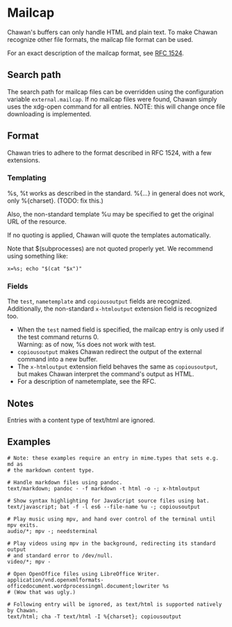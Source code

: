 # Mailcap

Chawan's buffers can only handle HTML and plain text. To make Chawan recognize
other file formats, the mailcap file format can be used.

For an exact description of the mailcap format, see
[RFC 1524](https://www.rfc-editor.org/rfc/rfc1524).

## Search path

The search path for mailcap files can be overridden using the configuration
variable `external.mailcap`. If no mailcap files were found, Chawan simply
uses the xdg-open command for all entries. NOTE: this will change once file
downloading is implemented.

## Format

Chawan tries to adhere to the format described in RFC 1524, with a few
extensions.

### Templating

%s, %t works as described in the standard. %{...} in general does not work,
only %{charset}. (TODO: fix this.)

Also, the non-standard template %u may be specified to get the original URL
of the resource.

If no quoting is applied, Chawan will quote the templates automatically.

Note that $(subprocesses) are not quoted properly yet. We recommend using
something like:

```
x=%s; echo "$(cat "$x")"
```

### Fields

The `test`, `nametemplate` and `copiousoutput` fields are
recognized. Additionally, the non-standard `x-htmloutput` extension field
is recognized too.

* When the `test` named field is specified, the mailcap entry is only used
  if the test command returns 0.  
  Warning: as of now, %s does not work with test.
* `copiousoutput` makes Chawan redirect the output of the external command
  into a new buffer.
* The `x-htmloutput` extension field behaves the same as `copiousoutput`,
  but makes Chawan interpret the command's output as HTML.
* For a description of nametemplate, see the RFC.

## Notes

Entries with a content type of text/html are ignored.

## Examples

```
# Note: these examples require an entry in mime.types that sets e.g. md as
# the markdown content type.

# Handle markdown files using pandoc.
text/markdown; pandoc - -f markdown -t html -o -; x-htmloutput

# Show syntax highlighting for JavaScript source files using bat.
text/javascript; bat -f -l es6 --file-name %u -; copiousoutput

# Play music using mpv, and hand over control of the terminal until mpv exits.
audio/*; mpv -; needsterminal

# Play videos using mpv in the background, redirecting its standard output
# and standard error to /dev/null.
video/*; mpv -

# Open OpenOffice files using LibreOffice Writer.
application/vnd.openxmlformats-officedocument.wordprocessingml.document;lowriter %s
# (Wow that was ugly.)

# Following entry will be ignored, as text/html is supported natively by Chawan.
text/html; cha -T text/html -I %{charset}; copiousoutput
```
